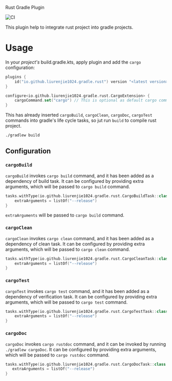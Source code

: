 Rust Gradle Plugin

![CI](https://github.com/liurenjie1024/rust-gradle-plugin/workflows/CI/badge.svg?branch=master)

This plugin help to integrate rust project into gradle projects.

# Usage

In your *project's* build.gradle.kts, apply plugin and add the `cargo` configuration:

```kotlin
plugins {
    id("io.github.liurenjie1024.gradle.rust") version "<latest version>"
}

configure<io.github.liurenjie1024.gradle.rust.CargoExtension> {
    cargoCommand.set("cargo") // This is optional as default cargo command is cargo
}
```

This has already inserted `cargoBuild`, `cargoClean`, `cargoDoc`, `cargoTest` commands into gradle's life cycle tasks, 
so jut run `build` to compile rust project.
```sh
./gradlew build
```

## Configuration


### `cargoBuild`

`cargoBuild` invokes `cargo build` command, and it has been added as a dependency of build task. It can be configured by 
providing extra arguments, which will be passed to `cargo build` command.

```kotlin
tasks.withType(io.github.liurenjie1024.gradle.rust.CargoBuildTask::class.java).configureEach {
    extraArguments = listOf("--release")
}
```

`extraArguments` will be passed to `cargo build` command.

### `cargoClean`

`cargoClean` invokes `cargo clean` command, and it has been added as a dependency of clean task. It can be configured by 
providing extra arguments, which will be passed to `cargo clean` command.

```kotlin
tasks.withType(io.github.liurenjie1024.gradle.rust.CargoCleanTask::class.java).configureEach {
    extraArguments = listOf("--release")
}
```

### `cargoTest`

`cargoTest` invokes `cargo test` command, and it has been added as a dependency of verification task. It can be configured by 
providing extra arguments, which will be passed to `cargo test` command.

```kotlin
tasks.withType(io.github.liurenjie1024.gradle.rust.CargoTestTask::class.java).configureEach {
    extraArguments = listOf("--release")
}
```

### `cargoDoc`

`cargoDoc` invokes `cargo rustdoc` command, and it can be invoked by running `./gradlew cargoDoc`. It can be configured 
by providing extra arguments, which will be passed to `cargo rustdoc` command.
                                                                                                   
 ```kotlin
tasks.withType(io.github.liurenjie1024.gradle.rust.CargoDocTask::class.java).configureEach {
    extraArguments = listOf("--release")
}
```


